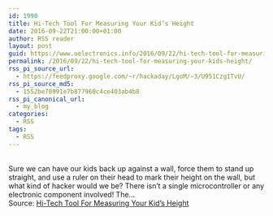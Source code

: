 ```yaml
---
id: 1990
title: Hi-Tech Tool For Measuring Your Kid’s Height
date: 2016-09-22T21:00:00+01:00
author: RSS reader
layout: post
guid: https://www.uelectronics.info/2016/09/22/hi-tech-tool-for-measuring-your-kids-height/
permalink: /2016/09/22/hi-tech-tool-for-measuring-your-kids-height/
rss_pi_source_url:
  - https://feedproxy.google.com/~r/hackaday/LgoM/~3/U951Czg1TvU/
rss_pi_source_md5:
  - 1552be70991e7b877960c4ce403ab4b8
rss_pi_canonical_url:
  - my_blog
categories:
  - RSS
tags:
  - RSS
---
```

&#013;  
Sure we can have our kids back up against a wall, force them to stand up straight, and use a ruler on their head to mark their height on the wall, but what kind of hacker would we be? There isn’t a single microcontroller or any electronic component involved! The…&#013;  
Source: <a href="https://feedproxy.google.com/~r/hackaday/LgoM/~3/U951Czg1TvU/" target="_blank">Hi-Tech Tool For Measuring Your Kid’s Height</a>